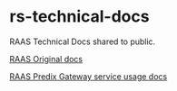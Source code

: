 # rs-technical-docs
RAAS Technical Docs shared to public.

[RAAS Original docs](README.origin.md)

[RAAS Predix Gateway service usage docs](README.predix.service.md)
